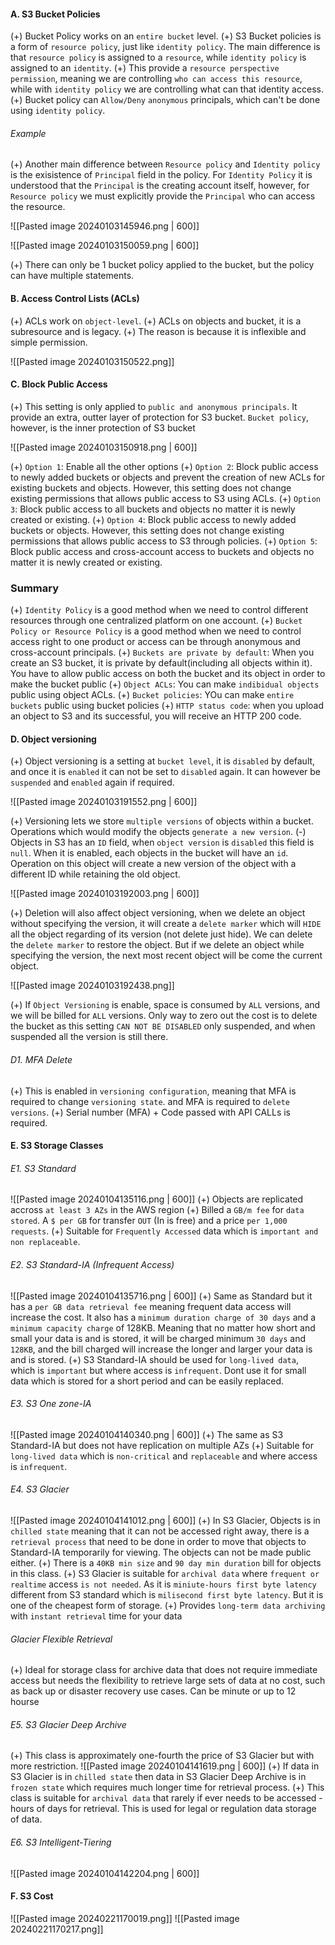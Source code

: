 #### A. S3 Bucket Policies
(+) Bucket Policy works on an  `entire bucket` level.
(+) S3 Bucket policies is a form of `resource policy`, just like `identity policy`. The main difference is that `resource policy` is assigned to a `resource`, while `identity policy` is assigned to an `identity`.
(+) This provide a `resource perspective permission`, meaning we are controlling `who can access this resource`, while with `identity policy` we are controlling what can that identity access.
(+) Bucket policy can `Allow/Deny` `anonymous` principals, which can't be done using `identity policy`.

###### Example
(+) Another main difference between `Resource policy` and `Identity policy`  is the exisistence of `Principal` field in the policy. For `Identity Policy` it is understood that the `Principal` is the creating account itself, however,  for `Resource policy` we must explicitly provide the `Principal` who can access the resource.

![[Pasted image 20240103145946.png | 600]]

![[Pasted image 20240103150059.png | 600]]

(+) There can only be 1 bucket policy applied to the bucket, but the policy can have multiple statements.

#### B. Access Control Lists (ACLs)
(+) ACLs work on `object-level`.
(+) ACLs on objects and bucket, it is a subresource and is legacy.
(+) The reason is because it is inflexible and simple permission.

![[Pasted image 20240103150522.png]]

#### C. Block Public Access
(+) This setting is only applied to `public and anonymous principals`. It provide an extra, outter layer of protection for S3 bucket. `Bucket policy`, however, is the inner protection of S3 bucket


![[Pasted image 20240103150918.png | 600]]

(+) `Option 1`: Enable all the other options
(+) `Option 2`: Block public access to newly added buckets or objects and prevent the creation of new ACLs for existing buckets and objects. However, this setting does not change existing permissions that allows public access to S3 using ACLs.
(+) `Option 3`: Block public access to all buckets and objects no matter it is newly created or existing.
(+) `Option 4`: Block public access to newly added buckets or objects. However, this setting does not change existing permissions that allows public access to S3 through policies.
(+) `Option 5`: Block public access and cross-account access to buckets and objects no matter it is newly created or existing.

### Summary 
(+) `Identity Policy` is a good method when we need to control different resources through one centralized platform on one account.
(+) `Bucket Policy or Resource Policy` is a good method when we need to control access right to one product or access can be through anonymous and cross-account principals.
(+) `Buckets are private by default`: When you create an S3 bucket, it is private by default(including all objects within it). You have to allow public access on both the bucket and its object in order to make the bucket public
(+) `Object ACLs`: You can make `indibidual objects` public using object ACLs.
(+) `Bucket policies`: YOu can make `entire buckets` public using bucket policies
(+) `HTTP status code`: when you upload an object to S3 and its successful, you will receive an HTTP 200 code.

#### D. Object versioning
(+) Object versioning is a setting at `bucket level`, it is `disabled` by default, and once it is `enabled` it can not be set to `disabled` again. It can however be `suspended` and `enabled` again if required.

![[Pasted image 20240103191552.png | 600]]

(+) Versioning lets we store `multiple versions` of objects within a bucket. Operations which would modify the objects `generate a new version`.
	(-) Objects in S3 has an `ID` field, when `object version` is `disabled` this field is `null`. When it is enabled, each objects in the bucket will have an `id`. Operation on this object will create a new version of the object with a different ID while retaining the old object.

![[Pasted image 20240103192003.png | 600]]

(+) Deletion will also affect object versioning, when we delete an object without specifying the version, it will create a `delete marker` which will `HIDE` all the object regarding of its version (not delete just hide). We can delete the `delete marker` to restore the object. But if we delete an object while specifying the version, the next most recent object will be come the current object.

![[Pasted image 20240103192438.png]]

(+) If `Object Versioning` is enable, space is consumed by `ALL` versions, and we will be billed for `ALL` versions. Only way to zero out the cost is to delete the bucket as this setting `CAN NOT BE DISABLED` only suspended, and when suspended all the version is still there.

###### D1. MFA Delete
(+) This is enabled in `versioning configuration`, meaning that MFA is required to change `versioning state`. and MFA is required to `delete versions`.
(+) Serial number (MFA) + Code passed with API CALLs is required.

#### E. S3 Storage Classes
###### E1. S3 Standard
![[Pasted image 20240104135116.png | 600]]
(+) Objects are replicated accross `at least 3 AZs` in the AWS region
(+) Billed a `GB/m fee` for `data stored`. A `$ per GB` for transfer `OUT` (In is free) and a price `per 1,000 requests`.
(+) Suitable for `Frequently Accessed` data which is `important and non replaceable`.

###### E2. S3 Standard-IA (Infrequent Access)
![[Pasted image 20240104135716.png | 600]]
(+) Same as Standard but it has a `per GB data retrieval fee` meaning frequent data access will increase the cost. It also has a `minimum duration charge of 30 days` and a `minimum capacity charge` of 128KB. Meaning that no matter how short and small your data is and is stored, it will be charged minimum `30 days` and `128KB`, and the bill charged will increase the longer and larger your data is and is stored.
(+) S3 Standard-IA should be used for `long-lived data`, which is `important` but where access is `infrequent`. Dont use it for small data which is stored for a short period and can be easily replaced.

###### E3. S3 One zone-IA
![[Pasted image 20240104140340.png | 600]]
(+) The same as S3 Standard-IA but does not have replication on multiple AZs
(+) Suitable for `long-lived data` which is `non-critical` and `replaceable` and where access is `infrequent`.

###### E4. S3 Glacier
![[Pasted image 20240104141012.png | 600]]
(+) In S3 Glacier, Objects is in `chilled state` meaning that it can not be accessed right away, there is a `retrieval process` that need to be done in order to move that objects to Standard-IA temporarily for viewing. The objects can not be made public either.
(+) There is a `40KB min size` and `90 day min duration` bill for objects in this class. 
(+) S3 Glacier is suitable for `archival data` where `frequent or realtime` access `is not needed`. As it is `miniute-hours first byte latency` different from S3 standard which is `milisecond first byte latency`. But it is one of the cheapest form of storage.
(+) Provides `long-term data archiving` with `instant retrieval` time for your data

###### Glacier Flexible Retrieval
(+) Ideal for storage class for archive data that does not require immediate access but needs the flexibility to retrieve large sets of data at no cost, such as back up or disaster recovery use cases. Can be minute or up to 12 hourse

###### E5. S3 Glacier Deep Archive
(+) This class is approximately one-fourth the price of S3 Glacier but with more restriction.
![[Pasted image 20240104141619.png | 600]]
(+) If data in S3 Glacier is in `chilled state` then data in S3 Glacier Deep Archive is in `frozen state` which requires much longer time for retrieval process.
(+) This class is suitable for `archival data` that rarely if ever needs to be accessed - hours of days for retrieval. This is used for legal or regulation data storage of data.

###### E6. S3 Intelligent-Tiering
![[Pasted image 20240104142204.png | 600]]

#### F. S3 Cost
![[Pasted image 20240221170019.png]]
![[Pasted image 20240221170217.png]]

